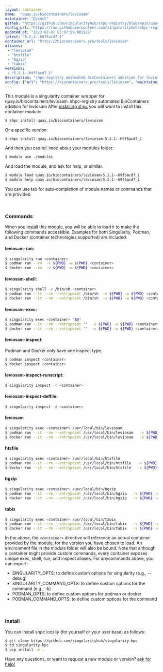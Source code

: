 ```yaml
---
layout: container
name:  "quay.io/biocontainers/leviosam"
maintainer: "@vsoch"
github: "https://github.com/singularityhub/shpc-registry/blob/main/quay.io/biocontainers/leviosam/container.yaml"
config_url: "https://raw.githubusercontent.com/singularityhub/shpc-registry/main/quay.io/biocontainers/leviosam/container.yaml"
updated_at: "2023-02-07 03:07:59.901926"
latest: "5.2.1--h9f5acd7_1"
container_url: "https://biocontainers.pro/tools/leviosam"
aliases:
 - "leviosam"
 - "htsfile"
 - "bgzip"
 - "tabix"
versions:
 - "5.2.1--h9f5acd7_1"
description: "shpc-registry automated BioContainers addition for leviosam"
config: {"url": "https://biocontainers.pro/tools/leviosam", "maintainer": "@vsoch", "description": "shpc-registry automated BioContainers addition for leviosam", "latest": {"5.2.1--h9f5acd7_1": "sha256:f9ce2891e676628c9c99c59abb272f644a5a337d1ff11dfa6a76702ccd0b2310"}, "tags": {"5.2.1--h9f5acd7_1": "sha256:f9ce2891e676628c9c99c59abb272f644a5a337d1ff11dfa6a76702ccd0b2310"}, "docker": "quay.io/biocontainers/leviosam", "aliases": {"leviosam": "/usr/local/bin/leviosam", "htsfile": "/usr/local/bin/htsfile", "bgzip": "/usr/local/bin/bgzip", "tabix": "/usr/local/bin/tabix"}}
---
```


This module is a singularity container wrapper for quay.io/biocontainers/leviosam.
shpc-registry automated BioContainers addition for leviosam
After [installing shpc](#install) you will want to install this container module:


```bash
$ shpc install quay.io/biocontainers/leviosam
```

Or a specific version:

```bash
$ shpc install quay.io/biocontainers/leviosam:5.2.1--h9f5acd7_1
```

And then you can tell lmod about your modules folder:

```bash
$ module use ./modules
```

And load the module, and ask for help, or similar.

```bash
$ module load quay.io/biocontainers/leviosam/5.2.1--h9f5acd7_1
$ module help quay.io/biocontainers/leviosam/5.2.1--h9f5acd7_1
```

You can use tab for auto-completion of module names or commands that are provided.

<br>

### Commands

When you install this module, you will be able to load it to make the following commands accessible.
Examples for both Singularity, Podman, and Docker (container technologies supported) are included.

#### leviosam-run:

```bash
$ singularity run <container>
$ podman run --rm  -v ${PWD} -w ${PWD} <container>
$ docker run --rm  -v ${PWD} -w ${PWD} <container>
```

#### leviosam-shell:

```bash
$ singularity shell -s /bin/sh <container>
$ podman run --it --rm --entrypoint /bin/sh  -v ${PWD} -w ${PWD} <container>
$ docker run --it --rm --entrypoint /bin/sh  -v ${PWD} -w ${PWD} <container>
```

#### leviosam-exec:

```bash
$ singularity exec <container> "$@"
$ podman run --it --rm --entrypoint ""  -v ${PWD} -w ${PWD} <container> "$@"
$ docker run --it --rm --entrypoint ""  -v ${PWD} -w ${PWD} <container> "$@"
```

#### leviosam-inspect:

Podman and Docker only have one inspect type.

```bash
$ podman inspect <container>
$ docker inspect <container>
```

#### leviosam-inspect-runscript:

```bash
$ singularity inspect -r <container>
```

#### leviosam-inspect-deffile:

```bash
$ singularity inspect -d <container>
```


#### leviosam

```bash
$ singularity exec <container> /usr/local/bin/leviosam
$ podman run --it --rm --entrypoint /usr/local/bin/leviosam   -v ${PWD} -w ${PWD} <container> -c " $@"
$ docker run --it --rm --entrypoint /usr/local/bin/leviosam   -v ${PWD} -w ${PWD} <container> -c " $@"
```


#### htsfile

```bash
$ singularity exec <container> /usr/local/bin/htsfile
$ podman run --it --rm --entrypoint /usr/local/bin/htsfile   -v ${PWD} -w ${PWD} <container> -c " $@"
$ docker run --it --rm --entrypoint /usr/local/bin/htsfile   -v ${PWD} -w ${PWD} <container> -c " $@"
```


#### bgzip

```bash
$ singularity exec <container> /usr/local/bin/bgzip
$ podman run --it --rm --entrypoint /usr/local/bin/bgzip   -v ${PWD} -w ${PWD} <container> -c " $@"
$ docker run --it --rm --entrypoint /usr/local/bin/bgzip   -v ${PWD} -w ${PWD} <container> -c " $@"
```


#### tabix

```bash
$ singularity exec <container> /usr/local/bin/tabix
$ podman run --it --rm --entrypoint /usr/local/bin/tabix   -v ${PWD} -w ${PWD} <container> -c " $@"
$ docker run --it --rm --entrypoint /usr/local/bin/tabix   -v ${PWD} -w ${PWD} <container> -c " $@"
```



In the above, the `<container>` directive will reference an actual container provided
by the module, for the version you have chosen to load. An environment file in the
module folder will also be bound. Note that although a container
might provide custom commands, every container exposes unique exec, shell, run, and
inspect aliases. For anycommands above, you can export:

 - SINGULARITY_OPTS: to define custom options for singularity (e.g., --debug)
 - SINGULARITY_COMMAND_OPTS: to define custom options for the command (e.g., -b)
 - PODMAN_OPTS: to define custom options for podman or docker
 - PODMAN_COMMAND_OPTS: to define custom options for the command

<br>

### Install

You can install shpc locally (for yourself or your user base) as follows:

```bash
$ git clone https://github.com/singularityhub/singularity-hpc
$ cd singularity-hpc
$ pip install -e .
```

Have any questions, or want to request a new module or version? [ask for help!](https://github.com/singularityhub/singularity-hpc/issues)